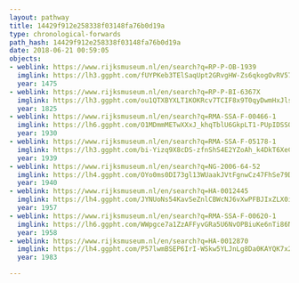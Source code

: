 ```yaml
---
layout: pathway
title: 14429f912e258338f03148fa76b0d19a
type: chronological-forwards
path_hash: 14429f912e258338f03148fa76b0d19a
date: 2018-06-21 00:59:05
objects:
- weblink: https://www.rijksmuseum.nl/en/search?q=RP-P-OB-1939
  imglink: https://lh3.ggpht.com/fUYPKeb3TElSaqUpt2GRvgHW-Zs6qkogOvRV57NFHzeAdab8My-lpgH4VGyzRB1h-nCs6qOUfN6Wwg6Mo0Fiao7Dbxou=s200
  year: 1475
- weblink: https://www.rijksmuseum.nl/en/search?q=RP-P-BI-6367X
  imglink: https://lh3.ggpht.com/ou1QTXBYXLT1KOKRcv7TCIF8x9T0qyDwmHxJlsYD5HdY6hFoi2KXM-skX_G0P7cEaSfLIXvZLZzlthJRKkNYYr8Dkw=s200
  year: 1825
- weblink: https://www.rijksmuseum.nl/en/search?q=RMA-SSA-F-00466-1
  imglink: https://lh6.ggpht.com/O1MDmmMETwXXxJ_khqTblU6GkpLT1-PUpIDSSQmYMiON3mpoXFwgrvTDraqNfFPBozXdGY3M3GBrM5fYhFRHV8vUCw95=s200
  year: 1930
- weblink: https://www.rijksmuseum.nl/en/search?q=RMA-SSA-F-05178-1
  imglink: https://lh3.ggpht.com/bi-Yizq9X8cDS-zfnShS4E2YZoAh_k4DkT6XeCb97YZ1vY-mNnPaHzx_tSr0L7Aaw176Mk2HR-qZyfxoJYoggt9C1wQ=s200
  year: 1939
- weblink: https://www.rijksmuseum.nl/en/search?q=NG-2006-64-52
  imglink: https://lh4.ggpht.com/OYo0ms0DI73gl13WUaakJVtFgnwCz47FhSe79DY7BEdl4eVyzBPKmG3uX7dJxSuHwbh6rqg9_RBGAf3DXSOhAEIjlN0=s200
  year: 1940
- weblink: https://www.rijksmuseum.nl/en/search?q=HA-0012445
  imglink: https://lh4.ggpht.com/JYNUoNs54KavSeZnlCBWcNJ6vXwPFBJIxZLX0i_oVat8UNAIAU0Tl0MHqVSuq3NdExRkWV3sSFcx8X5dy6aJ5CmwNZs=s200
  year: 1957
- weblink: https://www.rijksmuseum.nl/en/search?q=RMA-SSA-F-00620-1
  imglink: https://lh6.ggpht.com/WWpgce7a1ZzAFFyvGRa5U6NvOPBiuKe6nTi86N-0gNiC4vwZCgt1tACh_TTw1IcgK40uZXANNlAay5A3Z567bVtb3lU4=s200
  year: 1958
- weblink: https://www.rijksmuseum.nl/en/search?q=HA-0012870
  imglink: https://lh4.ggpht.com/P57lwmBSEP6IrI-WSkw5YLJnLg8Da0KAYQK7x2btJehXT3bnFa69J8h2t91gzBrtIkRdQwr3ITTTt00rHiTUstvcYA=s200
  year: 1983

---
```

